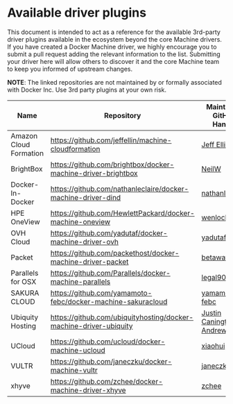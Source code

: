 <!--[metadata]>
+++
draft = true
title = "Machine plugins"
description = "Machine plugins"
keywords = ["Docker, documentation, manual, guide, reference, api"]
+++
<![end-metadata]-->

# Available driver plugins

This document is intended to act as a reference for the available 3rd-party
driver plugins available in the ecosystem beyond the core Machine drivers.  If
you have created a Docker Machine driver, we highly encourage you to submit a
pull request adding the relevant information to the list.  Submitting your
driver here will allow others to discover it and the core Machine team to keep
you informed of upstream changes.

**NOTE**: The linked repositories are not maintained by or formally associated
with Docker Inc.  Use 3rd party plugins at your own risk.

| Name                   | Repository                                                     | Maintainer GitHub Handle                            | Maintainer Email          |
| ---------------------- | -------------------------------------------------------------- | --------------------------------------------------- | ------------------------- |
| Amazon Cloud Formation | <https://github.com/jeffellin/machine-cloudformation>          | [Jeff Ellin](https://github.com/jeffellin)          | acf@ellin.com             |
| BrightBox              | <https://github.com/brightbox/docker-machine-driver-brightbox> | [NeilW](https://github.com/NeilW)                   | neil@aldur.co.uk          |
| Docker-In-Docker       | <https://github.com/nathanleclaire/docker-machine-driver-dind> | [nathanleclaire](https://github.com/nathanleclaire) | nathan.leclaire@gmail.com |
| HPE OneView            | <https://github.com/HewlettPackard/docker-machine-oneview>     | [wenlock](https://github.com/wenlock)               | wenlock@hpe.com           |
| OVH Cloud              | <https://github.com/yadutaf/docker-machine-driver-ovh>         | [yadutaf](https://github.com/yadutaf)               | jt@yadutaf.fr             |
| Packet                 | <https://github.com/packethost/docker-machine-driver-packet>   | [betawaffle](https://github.com/betawaffle)         | andy@packet.net           |
| Parallels for OSX      | <https://github.com/Parallels/docker-machine-parallels>        | [legal90](https://github.com/legal90)               | legal90@gmail.com         |
| SAKURA CLOUD           | <https://github.com/yamamoto-febc/docker-machine-sakuracloud>  | [yamamoto-febc](https://github.com/yamamoto-febc)   | yamamoto.febc@gmail.com   |
| Ubiquity Hosting       | <https://github.com/ubiquityhosting/docker-machine-driver-ubiquity> | [Justin Canington](https://github.com/justacan)<br>[Andrew Ayers](https://github.com/andrew-ayers) | justin.canington@nobistech.net<br>andrew.ayers@nobistech.net |
| UCloud                 | <https://github.com/ucloud/docker-machine-ucloud>              | [xiaohui](https://github.com/xiaohui)               | xiaohui.zju@gmail.com     |
| VULTR                  | <https://github.com/janeczku/docker-machine-vultr>             | [janeczku](https://github.com/janeczku)             | jb@festplatte.eu.org      |
| xhyve                  | <https://github.com/zchee/docker-machine-driver-xhyve>         | [zchee](https://github.com/zchee)                   | zchee.io@gmail.com        |
